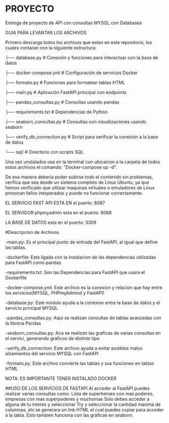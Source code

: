 # PROYECTO
Entrega de proyecto de API con consultas MYSQL con Databases

GUIA PARA LEVANTAR LOS ARCHIVOS

Primero descarga todos los archivos que estan en este repositorio, los cuales contaran con la siguiente estructura:

├── database.py              # Conexión y funciones para interactuar con la base de datos

├── docker-compose.yml       # Configuración de servicios Docker

├── formato.py               # Funciones para formatear tablas HTML

├── main.py                  # Aplicación FastAPI principal con endpoints

├── pandas_consultas.py      # Consultas usando pandas

├── requirements.txt         # Dependencias de Python

├── seaborn_consultas.py     # Consultas con visualizaciones usando seaborn

├── verify_db_connection.py  # Script para verificar la conexión a la base de datos

└── sql/                     # Directorio con scripts SQL
    
Una vez unstalados usa en la terminal con ubicacion a la carpeta de todos estos archivos el comando: "Docker-compose up -d".

De esa manera deberia poder subirse todo el contenido sin problemas, verifica que sea desde un sistema completo de Linux Ubuntu, ya que hemos verificado que utilizar maquinas virtuales o emuladores de Linux provocan fallos inesperados y puede no funcionar correctamente.

EL SERVICIO FAST API ESTA EN el puerto: 8087

EL SERVIDOR phpmyadmin esta en el puerto: 8088

LA BASE DE DATOS esta en el puerto: 3309

#Descripcion de Archivos

-main.py: Es el principal punto de entrada del FastAPI, al igual que define las tablas.

-dockerfile: Esta ligada con la instalacion de las dependencias utilizadas para FastAPI como pandas

-requirements.txt: Son las Dependencias para FastAPI que usara el Dockerfile

-docker-compose.yml: Este archivo es la conexion y relacion que hay entre los servicios(MYSQL, PHPmyAdmind y FastAPI)

-database.py: Este modulo ayuda a la conexion entre la base de datos y el servicio principal MYSQL

-pandas_consultas.py: Aqui se realizan consultas de tablas avanzadas con la libreria Pandas

-seaborn_consultas.py: Aca se realizan las graficas de varias consultas en el servici, generando graficos de distinto tipo

-verify_db_connection: Este archivo ayuda a evitar posibles malos alzamientos del servicio MYSQL con FastAPI

-formato.py: Este archivo convierte las tablas y sus funciones en tablas HTML

NOTA: ES IMPORTANTE TENER INSTALADO DOCKER

##USO DE LOS SERVICIOS DE FASTAPI
Al acceder al FastAPI puedes realizar varias consultas como: Lista de superheroes con mas poderes, empresas con mas superpoderes y muchomas
Solo debes acceder a alguna de tu interes y seleccionar Try y seleccionar la cantidad maxima de columnas, ahi se generara un link HTML el cual puedes copiar para acceder a la tabla.
Esto tambien funciona con las graficas en seaborn.

